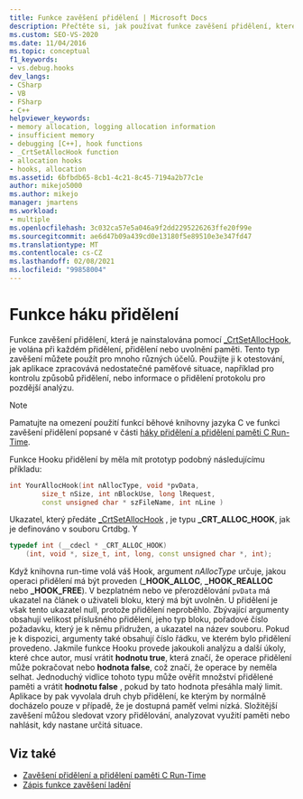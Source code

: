 ```yaml
---
title: Funkce zavěšení přidělení | Microsoft Docs
description: Přečtěte si, jak používat funkce zavěšení přidělení, které jsou nainstalovány pomocí _CrtSetAllocHook, pokud potřebujete provést ladění v jazyce C run-time (CRT) v aplikaci Visual Studio.
ms.custom: SEO-VS-2020
ms.date: 11/04/2016
ms.topic: conceptual
f1_keywords:
- vs.debug.hooks
dev_langs:
- CSharp
- VB
- FSharp
- C++
helpviewer_keywords:
- memory allocation, logging allocation information
- insufficient memory
- debugging [C++], hook functions
- _CrtSetAllocHook function
- allocation hooks
- hooks, allocation
ms.assetid: 6bfbdb65-8cb1-4c21-8c45-7194a2b77c1e
author: mikejo5000
ms.author: mikejo
manager: jmartens
ms.workload:
- multiple
ms.openlocfilehash: 3c032ca57e5a046a9f2dd2295226263ffe20f99e
ms.sourcegitcommit: ae6d47b09a439cd0e13180f5e89510e3e347fd47
ms.translationtype: MT
ms.contentlocale: cs-CZ
ms.lasthandoff: 02/08/2021
ms.locfileid: "99858004"
---
```

# <a name="allocation-hook-functions"></a>Funkce háku přidělení
Funkce zavěšení přidělení, která je nainstalována pomocí [_CrtSetAllocHook](/cpp/c-runtime-library/reference/crtsetallochook), je volána při každém přidělení, přidělení nebo uvolnění paměti. Tento typ zavěšení můžete použít pro mnoho různých účelů. Použijte ji k otestování, jak aplikace zpracovává nedostatečné paměťové situace, například pro kontrolu způsobů přidělení, nebo informace o přidělení protokolu pro pozdější analýzu.

> [!NOTE]
> Pamatujte na omezení použití funkcí běhové knihovny jazyka C ve funkci zavěšení přidělení popsané v části [háky přidělení a přidělení paměti C Run-Time](../debugger/allocation-hooks-and-c-run-time-memory-allocations.md).

 Funkce Hooku přidělení by měla mít prototyp podobný následujícímu příkladu:

```cpp
int YourAllocHook(int nAllocType, void *pvData,
        size_t nSize, int nBlockUse, long lRequest,
        const unsigned char * szFileName, int nLine )
```

 Ukazatel, který předáte [_CrtSetAllocHook](/cpp/c-runtime-library/reference/crtsetallochook) , je typu **_CRT_ALLOC_HOOK**, jak je definováno v souboru Crtdbg. Y

```cpp
typedef int (__cdecl * _CRT_ALLOC_HOOK)
    (int, void *, size_t, int, long, const unsigned char *, int);
```

 Když knihovna run-time volá váš Hook, argument *nAllocType* určuje, jakou operaci přidělení má být proveden (**_HOOK_ALLOC**, **_HOOK_REALLOC** nebo **_HOOK_FREE**). V bezplatném nebo ve přerozdělování `pvData` má ukazatel na článek o uživateli bloku, který má být uvolněn. U přidělení je však tento ukazatel null, protože přidělení neproběhlo. Zbývající argumenty obsahují velikost příslušného přidělení, jeho typ bloku, pořadové číslo požadavku, který je k němu přidružen, a ukazatel na název souboru. Pokud je k dispozici, argumenty také obsahují číslo řádku, ve kterém bylo přidělení provedeno. Jakmile funkce Hooku provede jakoukoli analýzu a další úkoly, které chce autor, musí vrátit **hodnotu true**, která značí, že operace přidělení může pokračovat nebo **hodnota false**, což značí, že operace by neměla selhat. Jednoduchý vidlice tohoto typu může ověřit množství přidělené paměti a vrátit **hodnotu false** , pokud by tato hodnota přesáhla malý limit. Aplikace by pak vyvolala druh chyb přidělení, ke kterým by normálně docházelo pouze v případě, že je dostupná paměť velmi nízká. Složitější zavěšení můžou sledovat vzory přidělování, analyzovat využití paměti nebo nahlásit, kdy nastane určitá situace.

## <a name="see-also"></a>Viz také

- [Zavěšení přidělení a přidělení paměti C Run-Time](../debugger/allocation-hooks-and-c-run-time-memory-allocations.md)
- [Zápis funkce zavěšení ladění](../debugger/debug-hook-function-writing.md)